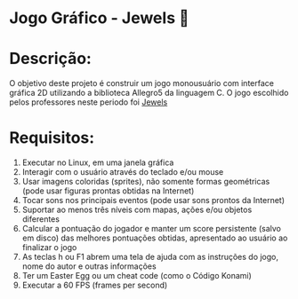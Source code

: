 # Jogo Gráfico - Jewels 🔷

# Descrição:
  
  O objetivo deste projeto é construir um jogo monousuário com interface gráfica 2D utilizando a biblioteca Allegro5 da linguagem C. O jogo escolhido pelos professores neste periodo foi [Jewels](https://www.roundgames.net/match-3-games/microsoft-jewel/)
  
# Requisitos:
  1. Executar no Linux, em uma janela gráfica
  2. Interagir com o usuário através do teclado e/ou mouse
  3.  Usar imagens coloridas (sprites), não somente formas geométricas (pode usar figuras prontas obtidas na Internet)
  4.  Tocar sons nos principais eventos (pode usar sons prontos da Internet)
  5.  Suportar ao menos três níveis com mapas, ações e/ou objetos diferentes
  6.  Calcular a pontuação do jogador e manter um score persistente (salvo em disco) das melhores pontuações obtidas, apresentado ao usuário ao finalizar o jogo
  7.  As teclas h ou F1 abrem uma tela de ajuda com as instruções do jogo, nome do autor e outras informações
  8.  Ter um Easter Egg ou um cheat code (como o Código Konami)
  9.  Executar a 60 FPS (frames per second)

